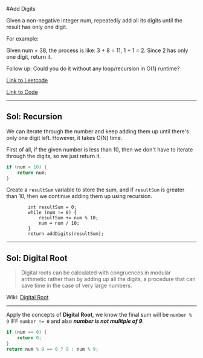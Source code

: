 #Add Digits 

Given a non-negative integer num, repeatedly add all its digits until the result has only one digit.

For example:

Given num = 38, the process is like: 3 + 8 = 11, 1 + 1 = 2. Since 2 has only one digit, return it.

Follow up:
Could you do it without any loop/recursion in O(1) runtime?

[Link to Leetcode](https://leetcode.com/problems/add-digits/)

[Link to Code](AddDigits.java)

--------------------------------
## Sol: Recursion 

We can iterate through the number and keep adding them up until there's only one digit left.
However, it takes O(N) time.

First of all, if the given number is less than 10, then we don't have to iterate through the digits,
so we just return it.

````Java
if (num < 10) {
    return num;
}
````

Create a `resultSum` variable to store the sum, and if `resultSum` is greater than 10, then we continue adding them up using recursion.
````    
        int resultSum = 0;
        while (num != 0) {
            resultSum += num % 10;
            num = num / 10;
        }
        return addDigits(resultSum);
````

------------------------------

## Sol: Digital Root

> Digital roots can be calculated with congruences in modular arithmetic rather than by adding up all the digits, a procedure that can save time in the case of very large numbers.

Wiki: [Digital Root](https://en.wikipedia.org/wiki/Digital_root)

----------------------------

Apply the concepts of **Digital Root**, we know the final sum will be `number % 9` IFF `number != 0` and also **_number is not mulitple of 9_**.

````Java
if (num == 0) {
    return 0;
}
return num % 9 == 0 ? 9 : num % 9;
````
